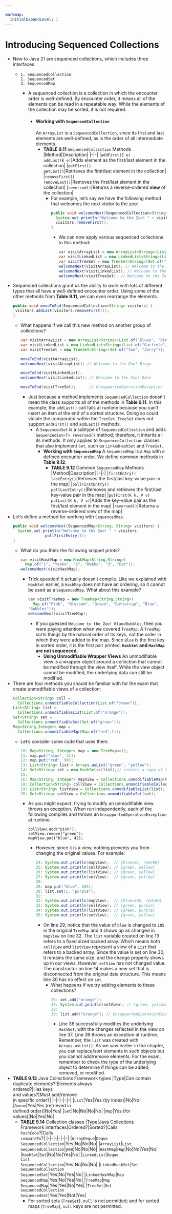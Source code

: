 ```yaml
---

markmap:
  initialExpandLevel: 1
---
```

# **Introducing Sequenced Collections**
- New to Java 21 are sequenced collections, 
  which includes  three interfaces
  - ```
    1. SequencedCollection
    2. SequencedSet
    3. SequencedMap
    ```
    - A sequenced collection is a collection in which the encounter order is
    well-defined. By encounter order, it means all of the elements can be
    read in a repeatable way. While the elements of the collection may be
    sorted, it is not required.
      - #### Working with `SequencedCollection`
        An `ArrayList` is a `SequencedCollection`, since its first and last elements 
        are well-defined, as is the order of all intermediate elements.
        - **TABLE 9.11** `SequencedCollection` Methods
          |Method|Description|
          |-|-|
          |`addFirst(E e)` <br/>`addLast(E e)`|Adds element as the first/last element in the collection|
          |`getFirst()`<br/>`getLast()`|Retrieves the first/last element in the collection|
          |`removeFirst()`<br/>`removeLast()`|Removes the first/last element in the collection|
          |`reversed()`|Returns a reverse-ordered **view** of the collection|
          - For example, let’s say we have the following method that welcomes the next 
          visitor to the zoo:
            ```java
            public void welcomeNext(SequencedCollection<String> visitors) {
              System.out.println("Welcome to the Zoo! " + visitors.getFirst());
              visitors.removeFirst();
            }
            ```
            - We can now apply various sequenced collections to this method:
              ```java
              var visitArrayList = new ArrayList<String>(List.of("Huey", "Dewey","Louie"));
              var visitLinkedList = new LinkedList<String>(List.of("Moe", "Larry", "Shemp"));
              var visitTreeSet = new TreeSet<String>(Set.of("Alvin", "Simon", "Theodore"));
              welcomeNext(visitArrayList); // Welcome to the Zoo! Huey - [Dewey, Louie]
              welcomeNext(visitLinkedList); // Welcome to the Zoo! Moe - [Larry, Shemp]
              welcomeNext(visitTreeSet); // Welcome to the Zoo! Alvin  - [Simon, Theodore]
              ```
- Sequenced collections grant us the ability to work with lots of different
types that all have a well-defined encounter order. Using some of the 
other methods from **Table 9.11**, we can even rearrange the elements.
  ```java
  public void moveToEnd(SequencedCollection<String> visitors) {
   visitors.addLast(visitors.removeFirst());
  }
  ```
  - What happens if we call this new method on another group of collections?
    ```java
    var visitArrayList = new ArrayList<String>(List.of("Bluey", "Bingo", "Socks"));
    var visitLinkedList = new LinkedList<String>(List.of("Garfield", "Odie"));
    var visitTreeSet = new TreeSet<String>(Set.of("Tom", "Jerry"));

    moveToEnd(visitArrayList);
    welcomeNext(visitArrayList); // Welcome to the Zoo! Bingo

    moveToEnd(visitLinkedList);
    welcomeNext(visitLinkedList); // Welcome to the Zoo! Odie

    moveToEnd(visitTreeSet);      // UnsupportedOperationException
    ```
    - Just because a method implements `SequencedCollection` doesn’t 
    mean the class supports all of the methods in **Table 9.11**. In this 
    example, the `addLast()` call fails at runtime because you can’t 
    insert an item at the end of a sorted structure. Doing so could 
    violate the comparator within the `TreeSet`. 
    `TreeSet` does not support `addFirst()` and `addLast()` methods.
      - A `SequencedSet` is a subtype of `SequencedCollection` and adds `SequencedSet<T> reversed()` 
      method; therefore, it inherits all its methods. It only applies to `SequencedCollection` 
      classes that also implement `Set`, such as `LinkedHashSet` and `TreeSet`.
        - **Working with `SequencedMap`**
          A `SequencedMap` is a `Map` with a defined encounter order. 
          We define common methods in **Table 9.12**.
          - **TABLE 9.12** Common `SequencedMap` Methods
            |Method|Description|
            |-|-|
            |`firstEntry()`<br/>`lastEntry()`|Retrieves the first/last key-value pair in the map|
            |`pollFirstEntry()`<br/>`pollLastEntry()`|Removes and retrieves the first/last key-value pair in the map|
            |`putFirst(K k, V v)`<br/>`putLast(K k, V v)`|Adds the key-value pair as the first/last element in the map|
            |`reversed()`|Returns a reverse-ordered view of the map|
- Let’s define a method for working with `SequencedMap`.
  ```java
  public void welcomeNext(SequencedMap<String, String> visitors) {
    System.out.println("Welcome to the Zoo! " + visitors.
                pollFirstEntry());
  }
  ```
  - What do you think the following snippet prints?
    ```java
    var visitHashMap = new HashMap<String,String>(
      Map.of("1", "Yakko", "2", "Wakko", "3", "Dot"));
    welcomeNext(visitHashMap);
    ```
    - Trick question! It actually doesn’t compile. Like we explained with
    `HashSet` earlier, a `HashMap` does not have an ordering, so it cannot 
    be used as a `SequencedMap`. What about this example?
      ```java
      var visitTreeMap = new TreeMap<String,String>(
        Map.of("Pink", "Blossom", "Green", "Buttercup", "Blue",
      "Bubbles"));
      welcomeNext(visitTreeMap);
      ```
      - If you guessed `Welcome to the Zoo! Blue=Bubbles`, then you were paying
      attention when we covered `TreeMap`. A `TreeMap` sorts things by the natural 
      order of its keys, not the order in which they were added to the map. Since 
      `Blue` is the first key in sorted order, it is the first pair printed.
      **`HashSet` and `HashMap` are not sequenced.**
        - **Using Unmodifiable Wrapper Views**
          An unmodifiable view is a wrapper object around a collection that
          cannot be modified through the view itself. While the view object
          cannot be modified, the underlying data can still be modified.
- There are four methods you should be familiar with for the exam 
that create unmodifiable views of a collection:
  ```java
  Collection<String> coll =
    Collections.unmodifiableCollection(List.of("brown"));
  List<String> list =
    Collections.unmodifiableList(List.of("orange"));
  Set<String> set =
    Collections.unmodifiableSet(Set.of("green"));
  Map<String,Integer> map = 
    Collections.unmodifiableMap(Map.of("red",1));
  ```
  - Let’s consider some code that uses them:
    ```java
    10: Map<String, Integer> map = new TreeMap<>();
    11: map.put("blue", 41);
    12: map.put("red", 90);
    13: List<String> list = Arrays.asList("green", "yellow");
    14: Set<String> set = new HashSet<>(list);// creates a copy of list
    15:
    16: Map<String, Integer> mapView = Collections.unmodifiableMap(map);
    18: Collection<String> collView = Collections.unmodifiableCollection(list);
    19: List<String> listView = Collections.unmodifiableList(list);
    20: Set<String> setView = Collections.unmodifiableSet(set);
    ```
    - As you might expect, trying to modify an unmodifiable view throws an 
    exception. When run independently, each of the following compiles 
    and throws an `UnsupportedOperationException` at runtime.
      ```
      collView.add("pink");
      setView.remove("green");
      mapView.put("blue", 42);
      ```
      - However, since it is a view, nothing prevents you from changing 
      the original values. For example:
        ```java
        24: System.out.println(mapView);  // {blue=41, red=90}
        25: System.out.println(collView); // [green, yellow]
        26: System.out.println(listView); // [green, yellow]
        27: System.out.println(setView);  // [green, yellow]
        28:
        29: map.put("blue", 105);
        30: list.set(1, "purple");
        31:
        32: System.out.println(mapView);  // {blue=105, red=90}
        33: System.out.println(collView); // [green, purple]
        34: System.out.println(listView); // [green, purple]
        35: System.out.println(setView);  // [green, yellow]
        ```
        - On line 29, notice that the value of `blue` is changed to `105` in the original 
        `TreeMap` and it shows up as changed in `mapView` on line 32. The `list`
        variable created on line 13 refers to a fixed sized backed array. Which means 
        both `collView` and `listView` represent a view of a `List` that refers 
        to a backed array. Since the value is set on line 30, it remains the same 
        size, and the change properly shows up in our views.
        However, `setView` has not changed value. The constructor on line 14
        makes a new set that is disconnected from the original data structure.
        This means line 30 has no effect on `set`.
          - What happens if we try adding elements to these collections?
            ```java
            36: set.add("orange");
            37: System.out.println(setView); // [green, yellow, orange]
            38:
            39: list.add("orange"); // UnsupportedOperationException
            ```
            - Line 36 successfully modifies the underlying `HashSet`, with the changes
            reflected in the view on line 37. Line 39 throws an exception at runtime. 
            Remember, the `list` was created with `Arrays.asList()`. As we
            saw earlier in the chapter, you can replace/sort elements in such objects
            but you cannot add/remove elements. For the exam, remember to
            check the type of the underlying object to determine if things can be
            added, removed, or modified.
- **TABLE 9.13** Java Collections Framework types
  |Type|Can contain <br/>duplicate elements?|Elements always<br/> ordered?|Has keys <br/>and values?|Must add/remove <br/>in specific order?|
  |-|-|-|-|-|
  |`List`|Yes|Yes (by index)|No|No|
  |`Queue`|Yes|Yes (retrieved in<br/> defined order)|No|Yes|
  |`Set`|No|No|No|No|
  |`Map`|Yes (for values)|No|Yes|No|
  - **TABLE 9.14** Collection classes
    |Type|Java Collections<br/>Framework interfaces|Ordered?|Sorted?|Calls<br/>`hashCode`?|Calls<br/>`compareTo`?|
    |-|-|-|-|-|-|
    |`ArrayDeque`|`Deque`<br/>`SequencedCollection`|Yes|No|No|No|
    |`ArrayList`|`List`<br/>`SequencedCollection`|yes|No|No|No|
    |`HashMap`|`Map`|No|No|Yes|No|
    |`HashSet`|`Set`|No|No|Yes|No|
    |`LinkedList`|`Deque`<br/>`List`<br/>`SequencedCollection`|Yes|No|No|No|
    |`LinkedHashSet`|`Set`<br/>`SequencedCollection`<br/>`SequencedSet`|Yes|No|Yes|No|
    |`LinkedHashMap`|`Map`<br/>`SequencedMap`|Yes|No|Yes|No|
    |`TreeMap`|`Map`<br/>`SequencedMap`|Yes|Yes|No|Yes|
    |`TreeSet`|`Set`<br/>`SequencedCollection`<br/>`SequencedSet`|Yes|Yes|Not|Yes|
    - For sorted sets (`TreeSet`), `null` is not permitted; and for sorted maps 
    (`TreeMap`), `null` keys are not permitted.